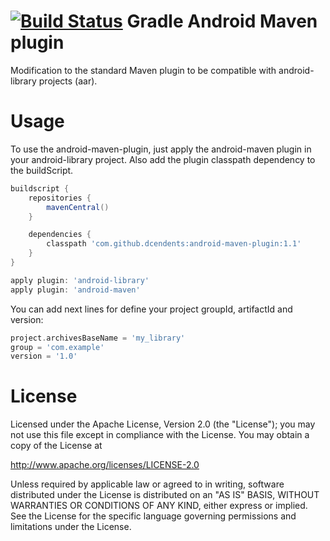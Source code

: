 [![Build Status](https://travis-ci.org/dcendents/android-maven-plugin.png)](https://travis-ci.org/dcendents/android-maven-plugin)
Gradle Android Maven plugin
====================

Modification to the standard Maven plugin to be compatible with android-library projects (aar).


Usage
====================

To use the android-maven-plugin, just apply the android-maven plugin in your android-library project.
Also add the plugin classpath dependency to the buildScript.

```Groovy
buildscript {
	repositories {
		mavenCentral()
	}

	dependencies {
		classpath 'com.github.dcendents:android-maven-plugin:1.1'
	}
}

apply plugin: 'android-library'
apply plugin: 'android-maven'
```

You can add next lines for define your project groupId, artifactId and version:
```Groovy
project.archivesBaseName = 'my_library'
group = 'com.example'
version = '1.0'
```
	
License
====================

Licensed under the Apache License, Version 2.0 (the "License");
you may not use this file except in compliance with the License.
You may obtain a copy of the License at

   http://www.apache.org/licenses/LICENSE-2.0

Unless required by applicable law or agreed to in writing, software
distributed under the License is distributed on an "AS IS" BASIS,
WITHOUT WARRANTIES OR CONDITIONS OF ANY KIND, either express or implied.
See the License for the specific language governing permissions and
limitations under the License.

